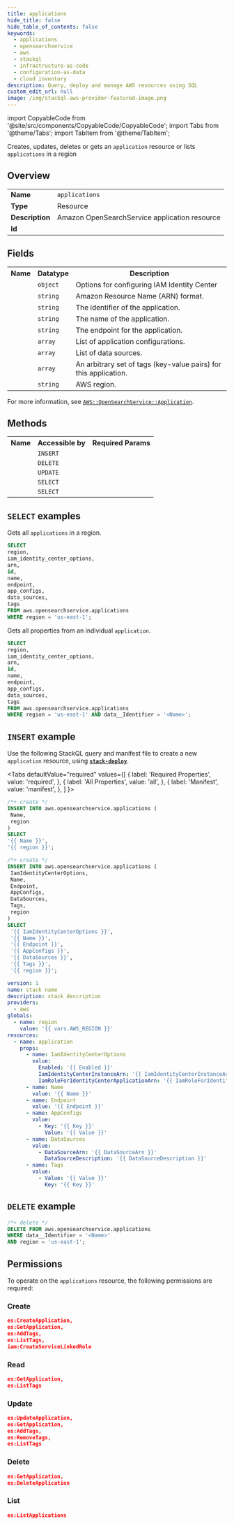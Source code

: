 ```yaml
---
title: applications
hide_title: false
hide_table_of_contents: false
keywords:
  - applications
  - opensearchservice
  - aws
  - stackql
  - infrastructure-as-code
  - configuration-as-data
  - cloud inventory
description: Query, deploy and manage AWS resources using SQL
custom_edit_url: null
image: /img/stackql-aws-provider-featured-image.png
---
```


import CopyableCode from '@site/src/components/CopyableCode/CopyableCode';
import Tabs from '@theme/Tabs';
import TabItem from '@theme/TabItem';

Creates, updates, deletes or gets an <code>application</code> resource or lists <code>applications</code> in a region

## Overview
<table>
<tbody>
<tr><td><b>Name</b></td><td><code>applications</code></td></tr>
<tr><td><b>Type</b></td><td>Resource</td></tr>
<tr><td><b>Description</b></td><td>Amazon OpenSearchService application resource</td></tr>
<tr><td><b>Id</b></td><td><CopyableCode code="aws.opensearchservice.applications" /></td></tr>
</tbody>
</table>

## Fields
<table>
<tbody>
<tr><th>Name</th><th>Datatype</th><th>Description</th></tr><tr><td><CopyableCode code="iam_identity_center_options" /></td><td><code>object</code></td><td>Options for configuring IAM Identity Center</td></tr>
<tr><td><CopyableCode code="arn" /></td><td><code>string</code></td><td>Amazon Resource Name (ARN) format.</td></tr>
<tr><td><CopyableCode code="id" /></td><td><code>string</code></td><td>The identifier of the application.</td></tr>
<tr><td><CopyableCode code="name" /></td><td><code>string</code></td><td>The name of the application.</td></tr>
<tr><td><CopyableCode code="endpoint" /></td><td><code>string</code></td><td>The endpoint for the application.</td></tr>
<tr><td><CopyableCode code="app_configs" /></td><td><code>array</code></td><td>List of application configurations.</td></tr>
<tr><td><CopyableCode code="data_sources" /></td><td><code>array</code></td><td>List of data sources.</td></tr>
<tr><td><CopyableCode code="tags" /></td><td><code>array</code></td><td>An arbitrary set of tags (key-value pairs) for this application.</td></tr>
<tr><td><CopyableCode code="region" /></td><td><code>string</code></td><td>AWS region.</td></tr>
</tbody>
</table>

For more information, see <a href="https://docs.aws.amazon.com/AWSCloudFormation/latest/UserGuide/aws-resource-opensearchservice-application.html"><code>AWS::OpenSearchService::Application</code></a>.

## Methods

<table>
<tbody>
  <tr>
    <th>Name</th>
    <th>Accessible by</th>
    <th>Required Params</th>
  </tr>
  <tr>
    <td><CopyableCode code="create_resource" /></td>
    <td><code>INSERT</code></td>
    <td><CopyableCode code="Name, region" /></td>
  </tr>
  <tr>
    <td><CopyableCode code="delete_resource" /></td>
    <td><code>DELETE</code></td>
    <td><CopyableCode code="data__Identifier, region" /></td>
  </tr>
  <tr>
    <td><CopyableCode code="update_resource" /></td>
    <td><code>UPDATE</code></td>
    <td><CopyableCode code="data__Identifier, data__PatchDocument, region" /></td>
  </tr>
  <tr>
    <td><CopyableCode code="list_resources" /></td>
    <td><code>SELECT</code></td>
    <td><CopyableCode code="region" /></td>
  </tr>
  <tr>
    <td><CopyableCode code="get_resource" /></td>
    <td><code>SELECT</code></td>
    <td><CopyableCode code="data__Identifier, region" /></td>
  </tr>
</tbody>
</table>

## `SELECT` examples
Gets all <code>applications</code> in a region.
```sql
SELECT
region,
iam_identity_center_options,
arn,
id,
name,
endpoint,
app_configs,
data_sources,
tags
FROM aws.opensearchservice.applications
WHERE region = 'us-east-1';
```
Gets all properties from an individual <code>application</code>.
```sql
SELECT
region,
iam_identity_center_options,
arn,
id,
name,
endpoint,
app_configs,
data_sources,
tags
FROM aws.opensearchservice.applications
WHERE region = 'us-east-1' AND data__Identifier = '<Name>';
```

## `INSERT` example

Use the following StackQL query and manifest file to create a new <code>application</code> resource, using [__`stack-deploy`__](https://pypi.org/project/stack-deploy/).

<Tabs
    defaultValue="required"
    values={[
      { label: 'Required Properties', value: 'required', },
      { label: 'All Properties', value: 'all', },
      { label: 'Manifest', value: 'manifest', },
    ]
}>
<TabItem value="required">

```sql
/*+ create */
INSERT INTO aws.opensearchservice.applications (
 Name,
 region
)
SELECT 
'{{ Name }}',
'{{ region }}';
```
</TabItem>
<TabItem value="all">

```sql
/*+ create */
INSERT INTO aws.opensearchservice.applications (
 IamIdentityCenterOptions,
 Name,
 Endpoint,
 AppConfigs,
 DataSources,
 Tags,
 region
)
SELECT 
 '{{ IamIdentityCenterOptions }}',
 '{{ Name }}',
 '{{ Endpoint }}',
 '{{ AppConfigs }}',
 '{{ DataSources }}',
 '{{ Tags }}',
 '{{ region }}';
```
</TabItem>
<TabItem value="manifest">

```yaml
version: 1
name: stack name
description: stack description
providers:
  - aws
globals:
  - name: region
    value: '{{ vars.AWS_REGION }}'
resources:
  - name: application
    props:
      - name: IamIdentityCenterOptions
        value:
          Enabled: '{{ Enabled }}'
          IamIdentityCenterInstanceArn: '{{ IamIdentityCenterInstanceArn }}'
          IamRoleForIdentityCenterApplicationArn: '{{ IamRoleForIdentityCenterApplicationArn }}'
      - name: Name
        value: '{{ Name }}'
      - name: Endpoint
        value: '{{ Endpoint }}'
      - name: AppConfigs
        value:
          - Key: '{{ Key }}'
            Value: '{{ Value }}'
      - name: DataSources
        value:
          - DataSourceArn: '{{ DataSourceArn }}'
            DataSourceDescription: '{{ DataSourceDescription }}'
      - name: Tags
        value:
          - Value: '{{ Value }}'
            Key: '{{ Key }}'

```
</TabItem>
</Tabs>

## `DELETE` example

```sql
/*+ delete */
DELETE FROM aws.opensearchservice.applications
WHERE data__Identifier = '<Name>'
AND region = 'us-east-1';
```

## Permissions

To operate on the <code>applications</code> resource, the following permissions are required:

### Create
```json
es:CreateApplication,
es:GetApplication,
es:AddTags,
es:ListTags,
iam:CreateServiceLinkedRole
```

### Read
```json
es:GetApplication,
es:ListTags
```

### Update
```json
es:UpdateApplication,
es:GetApplication,
es:AddTags,
es:RemoveTags,
es:ListTags
```

### Delete
```json
es:GetApplication,
es:DeleteApplication
```

### List
```json
es:ListApplications
```
